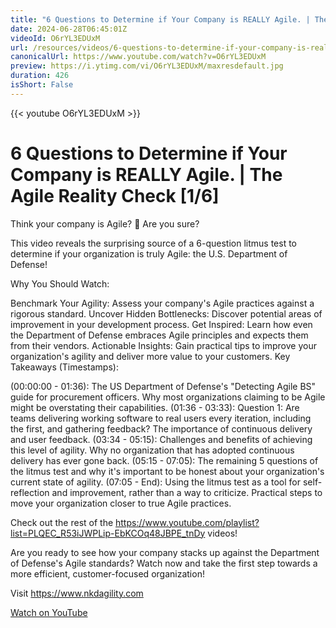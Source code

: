```yaml
---
title: "6 Questions to Determine if Your Company is REALLY Agile. | The Agile Reality Check [1/6]"
date: 2024-06-28T06:45:01Z
videoId: O6rYL3EDUxM
url: /resources/videos/6-questions-to-determine-if-your-company-is-really-agile-the-agile-reality-check-[1-6]
canonicalUrl: https://www.youtube.com/watch?v=O6rYL3EDUxM
preview: https://i.ytimg.com/vi/O6rYL3EDUxM/maxresdefault.jpg
duration: 426
isShort: False
---
```


{{< youtube O6rYL3EDUxM >}}

# 6 Questions to Determine if Your Company is REALLY Agile. | The Agile Reality Check [1/6]

Think your company is Agile? 🤔 Are you sure?

This video reveals the surprising source of a 6-question litmus test to determine if your organization is truly Agile: the U.S. Department of Defense!

Why You Should Watch:

Benchmark Your Agility: Assess your company's Agile practices against a rigorous standard.
Uncover Hidden Bottlenecks: Discover potential areas of improvement in your development process.
Get Inspired: Learn how even the Department of Defense embraces Agile principles and expects them from their vendors.
Actionable Insights: Gain practical tips to improve your organization's agility and deliver more value to your customers.
Key Takeaways (Timestamps):

(00:00:00 - 01:36): The US Department of Defense's "Detecting Agile BS" guide for procurement officers. Why most organizations claiming to be Agile might be overstating their capabilities.
(01:36 - 03:33): Question 1: Are teams delivering working software to real users every iteration, including the first, and gathering feedback? The importance of continuous delivery and user feedback.
(03:34 - 05:15): Challenges and benefits of achieving this level of agility. Why no organization that has adopted continuous delivery has ever gone back.
(05:15 - 07:05): The remaining 5 questions of the litmus test and why it's important to be honest about your organization's current state of agility.
(07:05 - End): Using the litmus test as a tool for self-reflection and improvement, rather than a way to criticize. Practical steps to move your organization closer to true Agile practices.

Check out the rest of the https://www.youtube.com/playlist?list=PLQEC_R53iJWPLip-EbKCOq48JBPE_tnDy videos!

Are you ready to see how your company stacks up against the Department of Defense's Agile standards? Watch now and take the first step towards a more efficient, customer-focused organization!

Visit https://www.nkdagility.com

[Watch on YouTube](https://www.youtube.com/watch?v=O6rYL3EDUxM)
